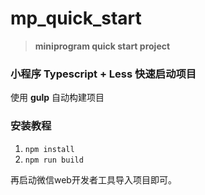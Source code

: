 # mp_quick_start
> **miniprogram quick start project**
### 小程序 Typescript + Less 快速启动项目

使用 **gulp** 自动构建项目

### 安装教程

1. ` npm install `
2. ` npm run build `

再启动微信web开发者工具导入项目即可。